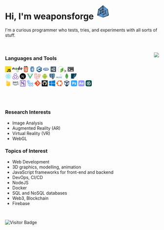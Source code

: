 # Hi, I'm weaponsforge <img src='tesseract3.gif' width=48 height=48 />

I'm a curious programmer who tests, tries, and experiments with all sorts of stuff.
<br /><br /><br />

<p>
  <img align="right" src="https://github-readme-stats.vercel.app/api?username=weaponsforge&theme=algolia&show_icons=true&count_private=true" />

  <p>
    <h3>Languages and Tools</h3>
    <code><a href="https://developer.mozilla.org/en-US/docs/Web/JavaScript"><img height="20" alt="Javascript" src="icons/javascript.svg"></a></code>
    <code><a href="https://nodejs.org/en/"><img height="20" alt="NodeJS" src="icons/nodejs.svg"></a></code>
    <code><img height="20" alt="HTML5" src="icons/html5.svg"></code>
    <code><img height="20" alt="CSS3" src="icons/css.svg"></code>
    <code><img height="20" alt="C++" src="icons/cpp.svg"></code>
    <code><a href="https://www.php.net/"><img height="20" alt="PHP" src="icons/php.svg"></a></code>
    <code><a href="https://unity.com/"><img height="20" alt="Unity3D" src="icons/unity3d.svg"></a></code>
    <code><img height="20" alt="Bash scripts" src="icons/bash.svg"></code>>
    <code><img height="20" alt="Bat scripts" src="icons/windowsterminal.svg"></code><br />
    <code><a href="https://reactjs.org/docs/create-a-new-react-app.html"><img height="20" alt="React" src="icons/react-original.svg"></a></code>
    <code><a href="https://redux-toolkit.js.org/"><img height="20" alt="Redux" src="icons/redux.svg"></a></code>
    <code><a href="https://nextjs.org/"><img height="20" alt="NextJS" src="icons/nextjs.svg"></a></code>
    <code><a href="https://vuejs.org/"><img height="20" alt="VueJS" src="icons/vue.svg"></a></code>
    <code><a href="https://laravel.com/"><img height="20" alt="Laravel" src="icons/laravel.svg"></a></code>
    <code><a href="https://developer.android.com/"><img height="20" alt="Android native" src="icons/android.svg"></a></code>
    <code><a href="https://www.postgresql.org/"><img height="20" alt="PostgreSQL" src="icons/postgresql.svg"></a></code>
    <code><a href="https://www.mysql.com/"><img height="20" alt="MySQL" src="icons/mysql.svg"></a></code>
    <code><a href="https://www.mongodb.com/"><img height="20" alt="MongoDB" src="icons/mongodb.svg"></a></code>
    <code><a href="https://www.sqlite.org/index.html"><img height="20" alt="SQLite" src="icons/sqlite.svg"></a></code><br />
    <code><a href="https://firebase.google.com/"><img height="20" alt="Firebase" src="icons/firebase.svg"></a></code>
    <code><a href="https://aws.amazon.com/"><img height="20" alt="Amazon Web Services" src="icons/aws.svg"></a></code>
    <code><a href="https://www.heroku.com/"><img height="20" alt="Heroku" src="icons/heroku.svg"></a></code>
    <code><a href="https://github.com/features/actions"><img height="20" alt="Github Actions" src="icons/gh-actions.svg"></a></code>
    <code><a href="https://git-scm.com/"><img height="20" alt="Git" src="icons/git-original.svg"></a></code>
    <code><a href="https://github.com/"><img height="20" alt="Github" src="icons/github.svg"></a></code>
    <code><a href="https://www.microsoft.com/en-ph/"><img height="20" alt="Windows" src="icons/windows.svg"></a></code>
    <code><a href="https://ubuntu.com/"><img height="20" alt="Ubuntu" src="icons/ubuntu.svg"></a></code>
    <code><a href="https://www.virtualbox.org/"><img height="20" alt="Oracle Virtual Box" src="icons/virtualbox.svg"></a></code>
    <code><a href="https://www.adobe.com/ph_en/products/photoshop.html"><img height="20" alt="Adobe Photoshop" src="icons/adobe-photoshop.svg"></a></code>
    <code><a href="https://www.adobe.com/ph_en/products/aftereffects.html"><img height="20" alt="Adobe After Effects" src="icons/adobe-ae.svg"></a></code>
    <code><a href="https://asean.autodesk.com/products/3ds-max/overview?term=1-YEAR&tab=subscription"><img height="20" alt="3ds Max" src="icons/3dsmax.png"></a></code>
  </p>
</p>

<br /><br />


### Research Interests

- Image Analysis
- Augmented Reality (AR)
- Virtual Reality (VR)
- WebGL

### Topics of Interest

- Web Development
- 3D graphics, modelling, animation
- JavaScript frameworks for front-end and backend
- DevOps, CI/CD
- NodeJS
- Docker
- SQL and NoSQL databases
- Web3, Blockchain
- Firebase


<br />

![Visitor Badge](https://visitor-badge.glitch.me/badge?page_id=weaponsforge.visitor-badge)

